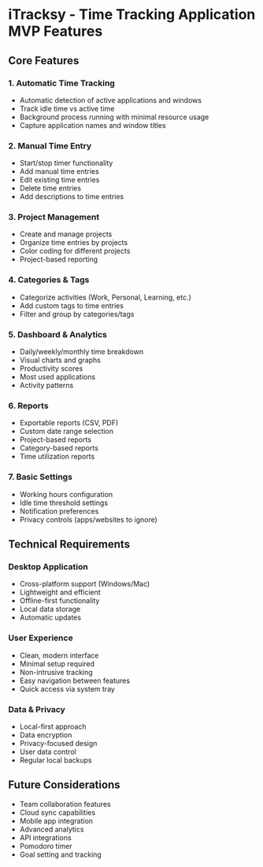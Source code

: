 # iTracksy - Time Tracking Application MVP Features

## Core Features

### 1. Automatic Time Tracking
- Automatic detection of active applications and windows
- Track idle time vs active time
- Background process running with minimal resource usage
- Capture application names and window titles

### 2. Manual Time Entry
- Start/stop timer functionality
- Add manual time entries
- Edit existing time entries
- Delete time entries
- Add descriptions to time entries

### 3. Project Management
- Create and manage projects
- Organize time entries by projects
- Color coding for different projects
- Project-based reporting

### 4. Categories & Tags
- Categorize activities (Work, Personal, Learning, etc.)
- Add custom tags to time entries
- Filter and group by categories/tags

### 5. Dashboard & Analytics
- Daily/weekly/monthly time breakdown
- Visual charts and graphs
- Productivity scores
- Most used applications
- Activity patterns

### 6. Reports
- Exportable reports (CSV, PDF)
- Custom date range selection
- Project-based reports
- Category-based reports
- Time utilization reports

### 7. Basic Settings
- Working hours configuration
- Idle time threshold settings
- Notification preferences
- Privacy controls (apps/websites to ignore)

## Technical Requirements

### Desktop Application
- Cross-platform support (Windows/Mac)
- Lightweight and efficient
- Offline-first functionality
- Local data storage
- Automatic updates

### User Experience
- Clean, modern interface
- Minimal setup required
- Non-intrusive tracking
- Easy navigation between features
- Quick access via system tray

### Data & Privacy
- Local-first approach
- Data encryption
- Privacy-focused design
- User data control
- Regular local backups

## Future Considerations
- Team collaboration features
- Cloud sync capabilities
- Mobile app integration
- Advanced analytics
- API integrations
- Pomodoro timer
- Goal setting and tracking